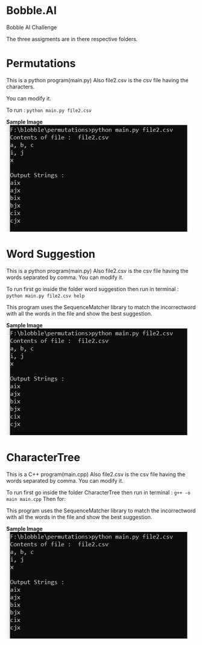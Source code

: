 # Bobble.AI
Bobble AI Challenge


The three assigments are in there respective folders.

# Permutations
This is a python program(main.py)
Also file2.csv is the csv file having the characters.

You can modify it.

To run :  ```python main.py file2.csv```

**Sample Image**
![permutation](https://github.com/kshubham506/Bobble.AI/blob/master/readmeimages/permutation.png)


# Word Suggestion
This is a python program(main.py)
Also file2.csv is the csv file having the words separated by comma.
You can modify it.

To run first go inside the folder word suggestion then run in terminal :  ```python main.py file2.csv help```

This program uses the SequenceMatcher library to match the incorrectword with all the words in the file and show the best suggestion.

**Sample Image**
![wordsuggestoion](https://github.com/kshubham506/Bobble.AI/blob/master/readmeimages/permutation.png)


# CharacterTree
This is a C++ program(main.cpp)
Also file2.csv is the csv file having the words separated by comma.
You can modify it.

To run first go inside the folder CharacterTree then run in terminal :  ```g++ -o main main.cpp```
Then for:


This program uses the SequenceMatcher library to match the incorrectword with all the words in the file and show the best suggestion.

**Sample Image**
![wordsuggestoion](https://github.com/kshubham506/Bobble.AI/blob/master/readmeimages/permutation.png)
